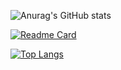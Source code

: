 ![Anurag's GitHub stats](https://github-readme-stats.vercel.app/api?username=emad555&show_icons=true&theme=radical)


[![Readme Card](https://github-readme-stats.vercel.app/api/pin/?username=emad555&repo=todoApp)](https://github.com/anuraghazra/github-readme-stats)


[![Top Langs](https://github-readme-stats.vercel.app/api/top-langs/?username=emad555)](https://github.com/anuraghazra/github-readme-stats)
